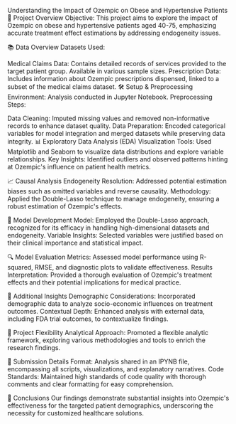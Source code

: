 Understanding the Impact of Ozempic on Obese and Hypertensive Patients
📅 Project Overview
Objective: This project aims to explore the impact of Ozempic on obese and hypertensive patients aged 40-75, emphasizing accurate treatment effect estimations by addressing endogeneity issues.

📚 Data Overview
Datasets Used:

Medical Claims Data: Contains detailed records of services provided to the target patient group. Available in various sample sizes.
Prescription Data: Includes information about Ozempic prescriptions dispensed, linked to a subset of the medical claims dataset.
🛠 Setup & Preprocessing
Environment: Analysis conducted in Jupyter Notebook.
Preprocessing Steps:

Data Cleaning: Imputed missing values and removed non-informative records to enhance dataset quality.
Data Preparation: Encoded categorical variables for model integration and merged datasets while preserving data integrity.
📊 Exploratory Data Analysis (EDA)
Visualization Tools: Used Matplotlib and Seaborn to visualize data distributions and explore variable relationships.
Key Insights: Identified outliers and observed patterns hinting at Ozempic's influence on patient health metrics.

📈 Causal Analysis
Endogeneity Resolution: Addressed potential estimation biases such as omitted variables and reverse causality.
Methodology: Applied the Double-Lasso technique to manage endogeneity, ensuring a robust estimation of Ozempic's effects.

🧪 Model Development
Model: Employed the Double-Lasso approach, recognized for its efficacy in handling high-dimensional datasets and endogeneity.
Variable Insights: Selected variables were justified based on their clinical importance and statistical impact.

🔍 Model Evaluation
Metrics: Assessed model performance using R-squared, RMSE, and diagnostic plots to validate effectiveness.
Results Interpretation: Provided a thorough evaluation of Ozempic's treatment effects and their potential implications for medical practice.

📝 Additional Insights
Demographic Considerations: Incorporated demographic data to analyze socio-economic influences on treatment outcomes.
Contextual Depth: Enhanced analysis with external data, including FDA trial outcomes, to contextualize findings.

🔄 Project Flexibility
Analytical Approach: Promoted a flexible analytic framework, exploring various methodologies and tools to enrich the research findings.

📁 Submission Details
Format: Analysis shared in an IPYNB file, encompassing all scripts, visualizations, and explanatory narratives.
Code Standards: Maintained high standards of code quality with thorough comments and clear formatting for easy comprehension.

🌟 Conclusions
Our findings demonstrate substantial insights into Ozempic's effectiveness for the targeted patient demographics, underscoring the necessity for customized healthcare solutions.


